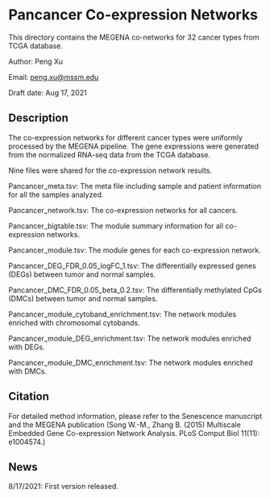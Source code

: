 # Pancancer Co-expression Networks

This directory contains the MEGENA co-networks for 32 cancer types from TCGA database.

Author: Peng Xu

Email: peng.xu@mssm.edu

Draft date: Aug 17, 2021

## Description

The co-expression networks for different cancer types were uniformly processed by the MEGENA pipeline. The gene expressions were generated from the normalized RNA-seq data from the TCGA database. 

Nine files were shared for the co-expression network results.

Pancancer_meta.tsv: The meta file including sample and patient information for all the samples analyzed.

Pancancer_network.tsv: The co-expression networks for all cancers.

Pancancer_bigtable.tsv: The module summary information for all co-expression networks.

Pancancer_module.tsv: The module genes for each co-expression network.

Pancancer_DEG_FDR_0.05_logFC_1.tsv: The differentially expressed genes (DEGs) between tumor and normal samples.

Pancancer_DMC_FDR_0.05_beta_0.2.tsv: The differentially methylated CpGs (DMCs) between tumor and normal samples.

Pancancer_module_cytoband_enrichment.tsv: The network modules enriched with chromosomal cytobands.

Pancancer_module_DEG_enrichment.tsv: The network modules enriched with DEGs.

Pancancer_module_DMC_enrichment.tsv: The network modules enriched with DMCs.

## Citation

For detailed method information, please refer to the Senescence manuscript and the MEGENA publication (Song W.-M., Zhang B. (2015) Multiscale Embedded Gene Co-expression Network Analysis. PLoS Comput Biol 11(11): e1004574.)

## News

8/17/2021: First version released.


